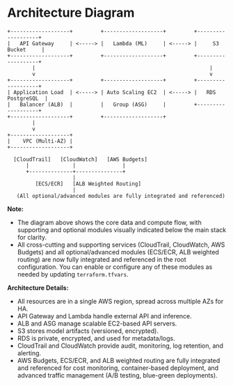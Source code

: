 
# Architecture Diagram

```
+-------------------+         +-------------------+         +-------------------+
|   API Gateway     | <-----> |   Lambda (ML)     | <-----> |     S3 Bucket     |
+-------------------+         +-------------------+         +-------------------+
        |                                                        |
        v                                                        v
+-------------------+         +-------------------+         +-------------------+
| Application Load  | <-----> | Auto Scaling EC2  | <-----> |   RDS PostgreSQL  |
|   Balancer (ALB)  |         |   Group (ASG)     |         +-------------------+
+-------------------+         +-------------------+
        |
        v
+-------------------+
|    VPC (Multi-AZ) |
+-------------------+

  [CloudTrail]   [CloudWatch]   [AWS Budgets]
      |              |               |
      +--------------+---------------+
                     |
         [ECS/ECR]   [ALB Weighted Routing]
                     |
   (All optional/advanced modules are fully integrated and referenced)
```


**Note:**
- The diagram above shows the core data and compute flow, with supporting and optional modules visually indicated below the main stack for clarity.
- All cross-cutting and supporting services (CloudTrail, CloudWatch, AWS Budgets) and all optional/advanced modules (ECS/ECR, ALB weighted routing) are now fully integrated and referenced in the root configuration. You can enable or configure any of these modules as needed by updating `terraform.tfvars`.

**Architecture Details:**
- All resources are in a single AWS region, spread across multiple AZs for HA.
- API Gateway and Lambda handle external API and inference.
- ALB and ASG manage scalable EC2-based API servers.
- S3 stores model artifacts (versioned, encrypted).
- RDS is private, encrypted, and used for metadata/logs.
- CloudTrail and CloudWatch provide audit, monitoring, log retention, and alerting.
- AWS Budgets, ECS/ECR, and ALB weighted routing are fully integrated and referenced for cost monitoring, container-based deployment, and advanced traffic management (A/B testing, blue-green deployments).
